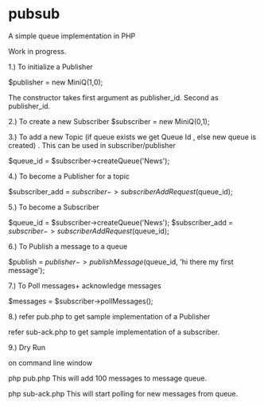 # pubsub
A simple queue implementation in PHP

Work in progress.

1.) To initialize a Publisher

$publisher = new MiniQ(1,0);

The constructor takes first argument as publisher_id. Second as publisher_id.

2.) To create a new Subscriber
$subscriber = new MiniQ(0,1);

3.) To add a new Topic (if queue exists we get Queue Id , else new queue is created) . This can be used in subscriber/publisher

$queue_id = $subscriber->createQueue('News');

4.) To become a Publisher for a topic

$subscriber_add = $subscriber->subscriberAddRequest($queue_id);

5.) To become a Subscriber

$queue_id = $subscriber->createQueue('News');
$subscriber_add = $subscriber->subscriberAddRequest($queue_id);

6.) To Publish a message to a queue

$publish = $publisher->publishMessage($queue_id, 'hi there my first message');

7.) To Poll messages+ acknowledge messages

$messages = $subscriber->pollMessages();


8.) refer pub.php to get sample implementation of a Publisher

refer sub-ack.php to get sample implementation of a subscriber.

9.) Dry Run

on command line window 

php pub.php
This will add 100 messages to message queue.

php sub-ack.php
This will start polling for new messages from queue.

